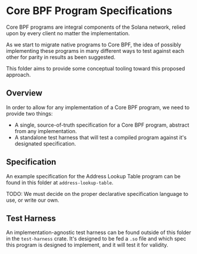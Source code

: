 # Core BPF Program Specifications

Core BPF programs are integral components of the Solana network, relied upon
by every client no matter the implementation.

As we start to migrate native programs to Core BPF, the idea of possibly
implementing these programs in many different ways to test against each other
for parity in results as been suggested.

This folder aims to provide some conceptual tooling toward this proposed
approach.

## Overview

In order to allow for any implementation of a Core BPF program, we need to
provide two things:

- A single, source-of-truth specification for a Core BPF program, abstract from
  any implementation.
- A standalone test harness that will test a compiled program against it's
  designated specification.

## Specification

An example specification for the Address Lookup Table program can be found
in this folder at `address-lookup-table`.

TODO: We must decide on the proper declarative specification language to use,
or write our own.

## Test Harness

An implementation-agnostic test harness can be found outside of this folder in
the `test-harness` crate. It's designed to be fed a `.so` file and which spec
this program is designed to implement, and it will test it for validity.